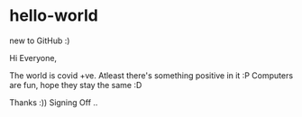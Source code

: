 # hello-world
new to GitHub :)

Hi Everyone,

The world is covid +ve. Atleast there's something positive in it :P
Computers are fun, hope they stay the same :D

Thanks :))
Signing Off ..

